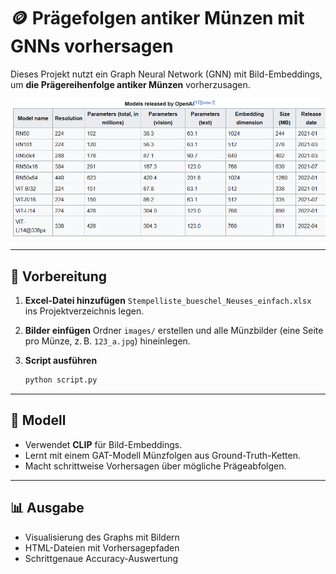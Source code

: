 # 🪙 Prägefolgen antiker Münzen mit GNNs vorhersagen

Dieses Projekt nutzt ein Graph Neural Network (GNN) mit Bild-Embeddings, um **die Prägereihenfolge antiker Münzen** vorherzusagen.

![Visualisierung](img.png)

---

## 🔧 Vorbereitung

1. **Excel-Datei hinzufügen**
   `Stempelliste_bueschel_Neuses_einfach.xlsx` ins Projektverzeichnis legen.

2. **Bilder einfügen**
   Ordner `images/` erstellen und alle Münzbilder (eine Seite pro Münze, z. B. `123_a.jpg`) hineinlegen.

3. **Script ausführen**

   ```bash
   python script.py
   ```

---

## 🧠 Modell

* Verwendet **CLIP** für Bild-Embeddings.
* Lernt mit einem GAT-Modell Münzfolgen aus Ground-Truth-Ketten.
* Macht schrittweise Vorhersagen über mögliche Prägeabfolgen.

---

## 📊 Ausgabe

* Visualisierung des Graphs mit Bildern
* HTML-Dateien mit Vorhersagepfaden
* Schrittgenaue Accuracy-Auswertung
